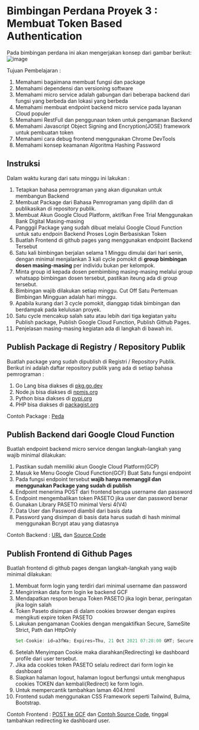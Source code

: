 # Bimbingan Perdana Proyek 3 : Membuat Token Based Authentication
Pada bimbingan perdana ini akan mengerjakan konsep dari gambar berikut:  
 ![image](https://github.com/d4if/proyek3/assets/11188109/495e3636-2217-41a4-a79f-785820ec026c)
 
Tujuan Pembelajaran :
1. Memahami bagaimana membuat fungsi dan package
2. Memahami dependensi dan versioning software
3. Memahami micro service adalah gabungan dari beberapa backend dari fungsi yang berbeda dan lokasi yang berbeda
4. Memahami membuat endpoint backend micro service pada layanan Cloud populer
5. Memahami RestFull dan penggunaan token untuk pengamanan Backend
6. Memahami Javascript Object Signing and Encryption(JOSE) framework untuk pembuatan token
7. Memahami cara debug frontend menggunakan Chrome DevTools
8. Memahami konsep keamanan Algoritma Hashing Password

## Instruksi
Dalam waktu kurang dari satu minggu ini lakukan :
1. Tetapkan bahasa pemrograman yang akan digunakan untuk membangun Backend
2. Membuat Package dari Bahasa Pemrograman yang dipilih dan di publikasikan di repository publik. 
3. Membuat Akun Google Cloud Platform, aktifkan Free Trial Menggunakan Bank Digital Masing-masing
4. Pangggil Package yang sudah dibuat melalui Google Cloud Function untuk satu endpoin Backend Proses Login Berbasiskan Token
5. Buatlah Frontend di github pages yang menggunakan endpoint Backend Tersebut
6. Satu kali bimbingan berjalan selama 1 Minggu dimulai dari hari senin, dengan minimal menjalankan 3 kali cycle pomokit di **group bimbingan dosen masing-masing** per individu bukan per kelompok.
7. Minta group id kepada dosen pembimbing masing-masing melalui group whatsapp bimbingan dosen tersebut, pastikan iteung ada di group tersebut.
8. Bimbingan wajib dilakukan setiap minggu. Cut Off Satu Pertemuan Bimbingan Mingguan adalah hari minggu.
9. Apabila kurang dari 3 cycle pomokit, dianggap tidak bimbingan dan berdampak pada kelulusan proyek.
10. Satu cycle mencakup salah satu atau lebih dari tiga kegiatan yaitu Publish package, Publish Google Cloud Function, Publish Github Pages.
11. Penjelasan masing-masing kegiatan ada di langkah di bawah ini.

## Publish Package di Registry / Repository Publik

Buatlah package yang sudah dipublish di Registri / Repository Publik.   
Berikut ini adalah daftar repository publik yang ada di setiap bahasa pemrograman :
1. Go Lang bisa diakses di [pkg.go.dev](https://pkg.go.dev/)
2. Node.js bisa diakses di [npmjs.org](https://www.npmjs.com/)
3. Python bisa diakses di [pypi.org](https://pypi.org/)
4. PHP bisa diakses di [packagist.org](https://packagist.org/)

Contoh Package : [Peda](https://pkg.go.dev/github.com/petapedia/peda)

## Publish Backend dari Google Cloud Function

Buatlah endpoint backend micro service dengan langkah-langkah yang wajib minimal dilakukan:
1. Pastikan sudah memiliki akun Google Cloud Platform(GCP)
2. Masuk ke Menu Google Cloud Function(GCF) Buat Satu fungsi endpoint
3. Pada fungsi endpoint tersebut **wajib hanya memanggil dan menggunakan Package yang sudah di publish**
4. Endpoint menerima POST dari frontend berupa username dan password
5. Endpoint mengembalikan token PASETO jika user dan password benar
6. Gunakan Library PASETO minimal Versi 4(V4)
7. Data User dan Password diambil dari basis data
8. Password yang disimpan di basis data harus sudah di hash minimal menggunakan Bcrypt atau yang diatasnya

Contoh Backend : [URL](https://asia-southeast2-awangga.cloudfunctions.net/petapedia-post) dan [Source Code](https://petapedia.github.io/gcf/post/)

## Publish Frontend di Github Pages

Buatlah frontend di github pages dengan langkah-langkah yang wajib minimal dilakukan:
1. Membuat form login yang terdiri dari minimal username dan password
2. Mengirimkan data form login ke backend GCF
3. Mendapatkan respon berupa Token PASETO jika login benar, peringatan jika login salah
4. Token Paseto disimpan di dalam cookies browser dengan expires mengikuti expire token PASETO
5. Lakukan pengamanan Cookies dengan mengaktifkan Secure, SameSite Strict, Path dan HttpOnly
   ```js
   Set-Cookie: id=a3fWa; Expires=Thu, 21 Oct 2021 07:28:00 GMT; Secure; HttpOnly; SameSite=Strict
   ```
6. Setelah Menyimpan Cookie maka diarahkan(Redirecting) ke dashboard profile dari user tersebut.
7. Jika ada cookies token PASETO selalu redirect dari form login ke dashboard
8. Siapkan halaman logout, halaman logout berfungsi untuk menghapus cookies TOKEN dan kembali(Redirect) ke form login.
9. Untuk mempercantik tambahkan laman 404.html
10. Frontend sudah menggunakan CSS Framework seperti Tailwind, Bulma, Bootstrap.

Contoh Frontend : [POST ke GCF](https://jscroot.github.io/examples/api/post/togcf/) dan [Contoh Source Code](https://jscroot.github.io/examples/api/), tinggal tambahkan redirecting ke dashboard user.
